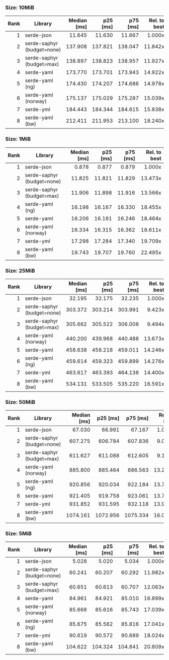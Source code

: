### Size: 10MiB

| Rank | Library | Median [ms] | p25 [ms] | p75 [ms] | Rel. to best |
|---:|---|---:|---:|---:|---:|
| 1 | serde-json | 11.645 | 11.630 | 11.667 | 1.000x |
| 2 | serde-saphyr (budget=none) | 137.908 | 137.821 | 138.047 | 11.842x |
| 3 | serde-saphyr (budget=max) | 138.897 | 138.823 | 138.957 | 11.927x |
| 4 | serde-yaml | 173.770 | 173.701 | 173.943 | 14.922x |
| 5 | serde-yaml (ng) | 174.430 | 174.207 | 174.686 | 14.978x |
| 6 | serde-yaml (norway) | 175.137 | 175.029 | 175.287 | 15.039x |
| 7 | serde-yml | 184.443 | 184.344 | 184.615 | 15.838x |
| 8 | serde-yaml (bw) | 212.411 | 211.953 | 213.100 | 18.240x |

### Size: 1MiB

| Rank | Library | Median [ms] | p25 [ms] | p75 [ms] | Rel. to best |
|---:|---|---:|---:|---:|---:|
| 1 | serde-json | 0.878 | 0.877 | 0.879 | 1.000x |
| 2 | serde-saphyr (budget=none) | 11.825 | 11.821 | 11.829 | 13.473x |
| 3 | serde-saphyr (budget=max) | 11.906 | 11.898 | 11.916 | 13.566x |
| 4 | serde-yaml (ng) | 16.198 | 16.167 | 16.330 | 18.455x |
| 5 | serde-yaml | 16.206 | 16.191 | 16.246 | 18.464x |
| 6 | serde-yaml (norway) | 16.334 | 16.315 | 16.362 | 18.611x |
| 7 | serde-yml | 17.298 | 17.284 | 17.340 | 19.709x |
| 8 | serde-yaml (bw) | 19.743 | 19.707 | 19.760 | 22.495x |

### Size: 25MiB

| Rank | Library | Median [ms] | p25 [ms] | p75 [ms] | Rel. to best |
|---:|---|---:|---:|---:|---:|
| 1 | serde-json | 32.195 | 32.175 | 32.235 | 1.000x |
| 2 | serde-saphyr (budget=none) | 303.372 | 303.214 | 303.991 | 9.423x |
| 3 | serde-saphyr (budget=max) | 305.662 | 305.522 | 306.008 | 9.494x |
| 4 | serde-yaml (norway) | 440.200 | 439.968 | 440.488 | 13.673x |
| 5 | serde-yaml | 458.638 | 458.218 | 459.011 | 14.246x |
| 6 | serde-yaml (ng) | 459.614 | 459.323 | 459.899 | 14.276x |
| 7 | serde-yml | 463.617 | 463.393 | 464.138 | 14.400x |
| 8 | serde-yaml (bw) | 534.131 | 533.505 | 535.220 | 16.591x |

### Size: 50MiB

| Rank | Library | Median [ms] | p25 [ms] | p75 [ms] | Rel. to best |
|---:|---|---:|---:|---:|---:|
| 1 | serde-json | 67.030 | 66.991 | 67.167 | 1.000x |
| 2 | serde-saphyr (budget=none) | 607.275 | 606.784 | 607.836 | 9.060x |
| 3 | serde-saphyr (budget=max) | 611.627 | 611.088 | 612.605 | 9.125x |
| 4 | serde-yaml (norway) | 885.800 | 885.464 | 886.563 | 13.215x |
| 5 | serde-yaml (ng) | 920.856 | 920.034 | 922.184 | 13.738x |
| 6 | serde-yaml | 921.405 | 919.758 | 923.061 | 13.746x |
| 7 | serde-yml | 931.852 | 931.595 | 932.118 | 13.902x |
| 8 | serde-yaml (bw) | 1074.161 | 1072.956 | 1075.334 | 16.025x |

### Size: 5MiB

| Rank | Library | Median [ms] | p25 [ms] | p75 [ms] | Rel. to best |
|---:|---|---:|---:|---:|---:|
| 1 | serde-json | 5.028 | 5.020 | 5.034 | 1.000x |
| 2 | serde-saphyr (budget=none) | 60.241 | 60.207 | 60.292 | 11.982x |
| 3 | serde-saphyr (budget=max) | 60.651 | 60.613 | 60.707 | 12.063x |
| 4 | serde-yaml | 84.961 | 84.921 | 85.010 | 16.899x |
| 5 | serde-yaml (norway) | 85.668 | 85.616 | 85.743 | 17.039x |
| 6 | serde-yaml (ng) | 85.675 | 85.562 | 85.816 | 17.041x |
| 7 | serde-yml | 90.619 | 90.572 | 90.689 | 18.024x |
| 8 | serde-yaml (bw) | 104.622 | 104.324 | 104.841 | 20.809x |

